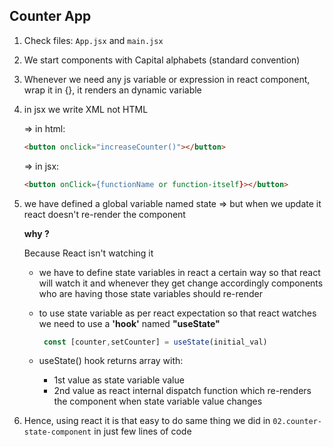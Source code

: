 ## Counter App

1. Check files: `App.jsx` and `main.jsx`
2. We start components with Capital alphabets (standard convention)
  
3. Whenever we need any js variable or expression in 
   react component, wrap it in {}, it renders an dynamic
   variable
4. in jsx we write XML not HTML
   
    => in html: 
    ```html
    <button onclick="increaseCounter()"></button>
    ```
    => in jsx:  
    ```html
    <button onClick={functionName or function-itself}></button>
    ```
5. we have defined a global variable named state => but when we update it 
    react doesn't re-render the component

   **why ?**

   Because React isn't watching it 
    
   - we have to define state variables in react 
    a certain way so that react will watch it and whenever they get change 
    accordingly components who are having those state variables should re-render

   - to use state variable as per react expectation so that react watches we 
       need to use a **'hook'** named **"useState"**

      ```js
       const [counter,setCounter] = useState(initial_val)
      ```
   - useState() hook returns array with:
      - 1st value as state variable value
      - 2nd value as react internal dispatch function which re-renders the component when state variable value changes
6. Hence, using react it is that easy to do same thing we did in `02.counter-state-component` in just few lines of code
